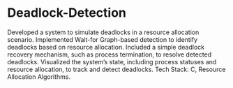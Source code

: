 # Deadlock-Detection 
Developed a system to simulate deadlocks in a resource allocation scenario.
Implemented Wait-for Graph-based detection to identify deadlocks based on resource allocation.
Included a simple deadlock recovery mechanism, such as process termination, to resolve detected deadlocks.
Visualized the system’s state, including process statuses and resource allocation, to track and detect deadlocks.
Tech Stack: C, Resource Allocation Algorithms.
